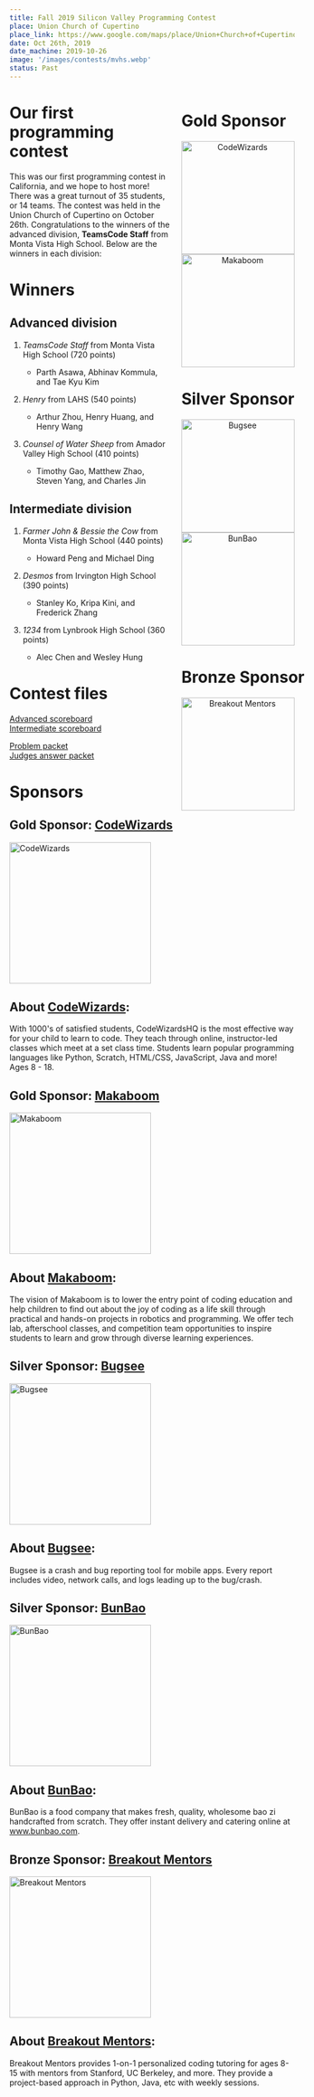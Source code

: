 ```yaml
---
title: Fall 2019 Silicon Valley Programming Contest
place: Union Church of Cupertino
place_link: https://www.google.com/maps/place/Union+Church+of+Cupertino/@37.3307326,-122.079577,12.75z/data=!4m5!3m4!1s0x808fb44d7e01624b:0x6a7aa396687f0f9a!8m2!3d37.3223342!4d-122.0392881
date: Oct 26th, 2019
date_machine: 2019-10-26
image: '/images/contests/mvhs.webp'
status: Past
---
```


<div style="float: right; margin-right: -20px; margin-left: 20px; text-align: center;">
  <h1 style="text-align: left;"><b>Gold Sponsor</b></h1>
  <a href="https://codewizardshq.com/?utm_source=teamscode&utm_medium=banner&utm_campaign=sponsorship"><img src="/images/partners/codewizards.webp" alt="CodeWizards" style="width: 200px; margin-right: 20px; display: block;"></a>
  <a href="https://makaboom.school/"><img src="/images/partners/makaboom.webp" alt="Makaboom" style="width: 200px; margin-right: 20px; display: block;"></a>
  <h1 style="text-align: left;"><b>Silver Sponsor</b></h1>
  <a href="https://bugsee.com/"><img src="/images/partners/bugsee.webp" alt="Bugsee" style="width: 200px; margin-right: 20px; display: block;"></a>
  <a href="http://www.bunbao.com/"><img src="/images/partners/bunbao.webp" alt="BunBao" style="width: 200px; margin-right: 20px; display: block;"></a>
  <h1 style="text-align: left;"><b>Bronze Sponsor</b></h1>
  <a href="https://breakoutmentors.com/"><img src="/images/partners/breakout.webp" alt="Breakout Mentors" style="width: 200px; margin-right: 20px; display: block;"></a>
</div>

# Our first programming contest

This was our first programming contest in California, and we hope to host more! There was a great turnout of 35 students, or 14 teams. The contest was held in the Union Church of Cupertino on October 26th. Congratulations to the winners of the advanced division, **TeamsCode Staff** from Monta Vista High School. Below are the winners in each division:

# Winners

## Advanced division

1. _TeamsCode Staff_  from Monta Vista High School (720 points)

    - Parth Asawa, Abhinav Kommula, and Tae Kyu Kim
2. _Henry_  from LAHS (540 points)

    - Arthur Zhou, Henry Huang, and Henry Wang
3. _Counsel of Water Sheep_  from Amador Valley High School (410 points)

    - Timothy Gao, Matthew Zhao, Steven Yang, and Charles Jin

## Intermediate division

1. _Farmer John & Bessie the Cow_  from Monta Vista High School (440 points)

    - Howard Peng and Michael Ding
2. _Desmos_  from Irvington High School (390 points)

    - Stanley Ko, Kripa Kini, and Frederick Zhang
3. _1234_  from Lynbrook High School (360 points)

    - Alec Chen and Wesley Hung

# Contest files

[Advanced scoreboard](/assets/docs/fall_2019_mvhs/advanced_scoreboard.pdf)  
[Intermediate scoreboard](/assets/docs/fall_2019_mvhs/intermediate_scoreboard.pdf)

[Problem packet](/assets/docs/fall_2019_mvhs/problem_set.pdf)  
[Judges answer packet](/assets/docs/fall_2019_mvhs/judges_data.pdf)

# Sponsors

## **Gold Sponsor:** <a href="https://codewizardshq.com/utm_source=teamscode&utm_medium=banner&utm_campaign=sponsorship">CodeWizards</a>

<a href="https://codewizardshq.com/?utm_source=teamscode&utm_medium=banner&utm_campaign=sponsorship"><img src="/images/partners/codewizards.webp" alt="CodeWizards" style="width: 250px; margin-right: 20px;"></a>

## About <u>CodeWizards</u>:

With 1000's of satisfied students, CodeWizardsHQ is the most effective way for your child to
learn to code. They teach through online, instructor-led classes which meet at a set class time.
Students learn popular programming languages like Python, Scratch, HTML/CSS, JavaScript,
Java and more! Ages 8 - 18.

## **Gold Sponsor:** <a href="https://makaboom.school/">Makaboom</a>

<a href="https://makaboom.school/"><img src="/images/partners/makaboom.webp" alt="Makaboom" style="width: 250px; margin-right: 20px;"></a>

## About <u>Makaboom</u>:

The vision of Makaboom is to lower the entry point of coding education and help children to find out about the joy of coding as a life skill through practical and hands-on projects in robotics and programming. We offer tech lab, afterschool classes, and competition team opportunities to inspire students to learn and grow through diverse learning experiences.

## **Silver Sponsor:** <a href="https://www.bugsee.com">Bugsee</a>

<a href="https://www.bugsee.com"><img src="/images/partners/bugsee.webp" alt="Bugsee" style="width: 250px; margin-right: 20px;"></a>

## About <u>Bugsee</u>:

Bugsee is a crash and bug reporting tool for mobile apps. Every report includes video, network calls, and logs leading up to the bug/crash.

## **Silver Sponsor:** <a href="http://www.bunbao.com/">BunBao</a>

<a href="http://www.bunbao.com/"><img src="/images/partners/bunbao.webp" alt="BunBao" style="width: 250px; margin-right: 20px;"></a>

## About <u>BunBao</u>:

BunBao is a food company that makes fresh, quality, wholesome bao zi handcrafted from scratch. They offer instant delivery and catering online at www.bunbao.com.

## **Bronze Sponsor:** <a href="https://breakoutmentors.com/">Breakout Mentors</a>

<a href="https://breakoutmentors.com/"><img src="/images/partners/breakout.webp" alt="Breakout Mentors" style="width: 250px; margin-right: 20px;"></a>

## About <u>Breakout Mentors</u>:

Breakout Mentors provides 1-on-1 personalized coding tutoring for ages 8-15 with mentors from Stanford, UC Berkeley, and more. They provide a project-based approach in Python, Java, etc with weekly sessions.
